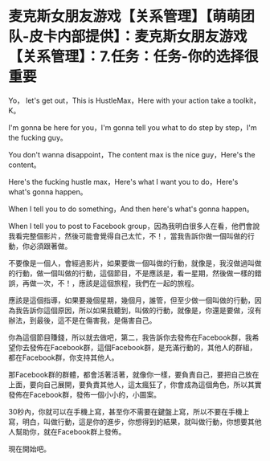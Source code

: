 # 麦克斯女朋友游戏【关系管理】【萌萌团队-皮卡内部提供】：麦克斯女朋友游戏【关系管理】：7.任务：任务-你的选择很重要

Yo， let's get out，This is HustleMax，Here with your action take a toolkit，K。

 I'm gonna be here for you，I'm gonna tell you what to do step by step，I'm the fucking guy。

You don't wanna disappoint，The content max is the nice guy，Here's the content。

Here's the fucking hustle max，Here's what I want you to do，Here's what's gonna happen。

When I tell you to do something，And then here's what's gonna happen。

When I tell you to post to Facebook group，因為我明白很多人在看，他們會說我看完整個影片，然後可能會覺得自己太忙，不！，當我告訴你做一個叫做的行動，你必須跟著做。

不要像是一個人，會經過影片，如果要做一個叫做的行動，就像是，我沒做過叫做的行動，做一個叫做的行動，這個節目，不是應該是，看一星期，然後做一樣的錯誤，再做一次，不！，應該是這個旅程，我們在一起的旅程。

應該是這個指導，如果要幾個星期，幾個月，誰管，但至少做一個叫做的行動，因為我告訴你這個原因，所以如果我聽到，叫做的行動，就像是，你還是要做，沒有辦法，到最後，這不是在傷害我，是傷害自己。

你為這個節目賺錢，所以就去做吧，第二，我告訴你去發佈在Facebook群，我希望你去發佈在Facebook群，這個Facebook群，是充滿行動的，其他人的群組，都在Facebook群，你支持其他人。

那Facebook群的群體，都會活著活著，就像你一樣，要負責自己，要把自己放在上面，要向自己展開，要負責其他人，這太瘋狂了，你會成為這個角色，所以其實發佈在Facebook群，發佈一個小小的，小圖案。

30秒內，你就可以在手機上寫，甚至你不需要在鍵盤上寫，所以不要在手機上寫，明白，叫做行動，這是你的進步，你想得到的結果，就叫做行動，你想要其他人幫助你，就在Facebook群上發佈。

現在開始吧。